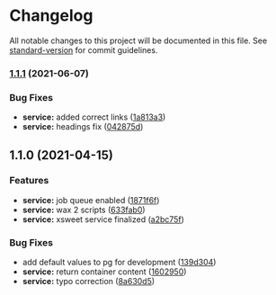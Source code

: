 # Changelog

All notable changes to this project will be documented in this file. See [standard-version](https://github.com/conventional-changelog/standard-version) for commit guidelines.

### [1.1.1](https://gitlab.coko.foundation/cokoapps/xsweet/compare/v1.1.0...v1.1.1) (2021-06-07)


### Bug Fixes

* **service:** added correct links ([1a813a3](https://gitlab.coko.foundation/cokoapps/xsweet/commit/1a813a3ba5e428f360b138b1c9efc36623d2db72))
* **service:** headings fix ([042875d](https://gitlab.coko.foundation/cokoapps/xsweet/commit/042875d4c584b7bd7f6121328970322d88b1bf4a))

## 1.1.0 (2021-04-15)


### Features

* **service:** job queue enabled ([1871f6f](https://gitlab.coko.foundation/cokoapps/xsweet/commit/1871f6fedcf505450ad173c8cdea14d45a1588c0))
* **service:** wax 2 scripts ([633fab0](https://gitlab.coko.foundation/cokoapps/xsweet/commit/633fab047eac7a229fd3efd9362e30da92757def))
* **service:** xsweet service finalized ([a2bc75f](https://gitlab.coko.foundation/cokoapps/xsweet/commit/a2bc75f201997c1284bc49b6a50200e8a4b53f13))


### Bug Fixes

* add default values to pg for development ([139d304](https://gitlab.coko.foundation/cokoapps/xsweet/commit/139d304bed49ba71172be54ada29093106e28230))
* **service:** return container content ([1602950](https://gitlab.coko.foundation/cokoapps/xsweet/commit/1602950954df151189783baa35b2040f639cdf04))
* **service:** typo correction ([8a630d5](https://gitlab.coko.foundation/cokoapps/xsweet/commit/8a630d55464f371669eab066c8ea2fa189845dc0))
